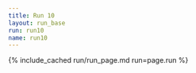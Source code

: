 ```yaml
---
title: Run 10
layout: run_base
run: run10
name: run10
---
```

{% include_cached run/run_page.md run=page.run %}
